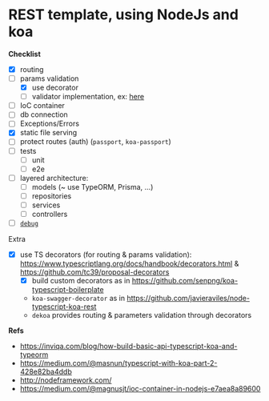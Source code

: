 # REST template, using NodeJs and koa

**Checklist**

- [x] routing
- [ ] params validation
  - [x] use decorator
  - [ ] validator implementation, ex: [here](https://ranvir.xyz/blog/how-to-write-a-request-parameter-validation-middleware-in-node.js)
- [ ] IoC container
- [ ] db connection
- [ ] Exceptions/Errors
- [x] static file serving
- [ ] protect routes (auth) (`passport`, `koa-passport`)
- [ ] tests
  - [ ] unit
  - [ ] e2e
- [ ] layered architecture:
  - [ ] models (~ use TypeORM, Prisma, …)
  - [ ] repositories
  - [ ] services
  - [ ] controllers
- [ ] [`debug`](https://github.com/visionmedia/debug)

Extra

- [x] use TS decorators (for routing & params validation): https://www.typescriptlang.org/docs/handbook/decorators.html & https://github.com/tc39/proposal-decorators
  - [x] build custom decorators as in https://github.com/senpng/koa-typescript-boilerplate
  - `koa-swagger-decorator` as in https://github.com/javieraviles/node-typescript-koa-rest
  - `dekoa` provides routing & parameters validation through decorators

**Refs**

- https://inviqa.com/blog/how-build-basic-api-typescript-koa-and-typeorm
- https://medium.com/@masnun/typescript-with-koa-part-2-428e82ba4ddb
- http://nodeframework.com/
- https://medium.com/@magnusjt/ioc-container-in-nodejs-e7aea8a89600
